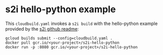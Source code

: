 # s2i hello-python example

This `cloudbuild.yaml` invokes a `s2i build` with the hello-python example provided by the [s2i github readme](https://github.com/openshift/source-to-image):
```
gcloud builds submit --config=cloudbuild.yaml .
docker pull gcr.io/<your-project>/s2i-hello-python
docker run -p :8080 gcr.io/<your-project>/s2i-hello-python
```

